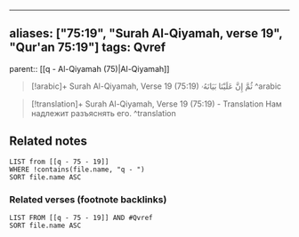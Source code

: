 
---
aliases: ["75:19", "Surah Al-Qiyamah, verse 19", "Qur'an 75:19"]
tags: Qvref
---

parent:: [[q - Al-Qiyamah (75)|Al-Qiyamah]]

> [!arabic]+ Surah Al-Qiyamah, Verse 19 (75:19)
> <span class="quran-arabic">ثُمَّ إِنَّ عَلَيْنَا بَيَانَهُۥ</span>
^arabic

> [!translation]+ Surah Al-Qiyamah, Verse 19 (75:19) - Translation
> Нам надлежит разъяснять его.
^translation



## Related notes
```dataview
LIST from [[q - 75 - 19]]
WHERE !contains(file.name, "q - ")
SORT file.name ASC
```

### Related verses (footnote backlinks)
```dataview
LIST FROM [[q - 75 - 19]] AND #Qvref
SORT file.name ASC
```

